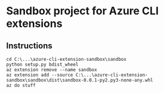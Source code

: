# Sandbox project for Azure CLI extensions

## Instructions
    cd C:\...\azure-cli-extension-sandbox\sandbox
    python setup.py bdist_wheel
    az extension remove --name sandbox
    az extension add --source C:\...\azure-cli-extension-sandbox\sandbox\dist\sandbox-0.0.1-py2.py3-none-any.whl
    az do stuff